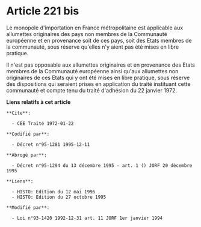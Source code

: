 # Article 221 bis

Le monopole d'importation en France métropolitaine est applicable aux allumettes originaires des pays non membres de la
Communauté européenne et en provenance soit de ces pays, soit des Etats membres de la communauté, sous réserve qu'elles n'y
aient pas été mises en libre pratique.

Il n'est pas opposable aux allumettes originaires et en provenance des Etats membres de la Communauté européenne ainsi qu'aux
allumettes non originaires de ces Etats qui y ont été mises en libre pratique, sous réserve des dispositions qui seraient
prises en application du traité instituant cette communauté et compte tenu du traité d'adhésion du 22 janvier 1972.

**Liens relatifs à cet article**

	**Cite**:

	  - CEE Traité 1972-01-22

	**Codifié par**:

	  - Décret n°95-1281 1995-12-11

	**Abrogé par**:

	  - Décret n°95-1294 du 13 décembre 1995 - art. 1 () JORF 20 décembre 1995

	**Liens**:

	  - HISTO: Edition du 12 mai 1996
	  - HISTO: Edition du 27 octobre 1995

	**Modifié par**:

	  - Loi n°93-1420 1992-12-31 art. 11 JORF 1er janvier 1994
